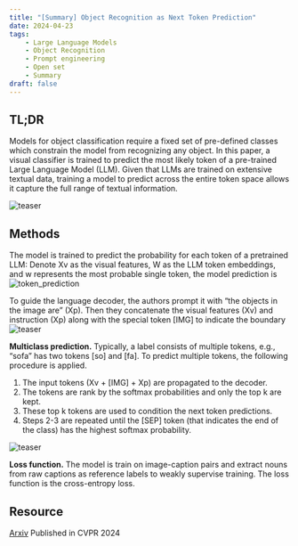 ```yaml
---
title: "[Summary] Object Recognition as Next Token Prediction"
date: 2024-04-23
tags: 
    - Large Language Models
    - Object Recognition
    - Prompt engineering  
    - Open set
    - Summary
draft: false 
---
```


## TL;DR
Models for object classification require a fixed set of pre-defined classes which constrain the model from recognizing any object. In this paper, a visual classifier is trained to predict the most likely token of a pre-trained Large Language Model (LLM). 
Given that LLMs are trained on extensive textual data, training a model to predict across the entire token space allows it capture the full range of textual information.

![teaser](/posts/20240322_object_recognition_as_next_token_prediction/teaser.png)


## Methods
The model is trained to predict the probability for each token of a pretrained LLM:
Denote Xv as the visual features, W as the LLM token embeddings, and w represents the most probable single token, the model prediction is
![token_prediction](/posts/20240322_object_recognition_as_next_token_prediction/token_prediction.png)

To guide the language decoder, the authors prompt it with “the objects in the image are” (Xp). 
Then they concatenate the visual features (Xv) and instruction (Xp) along with the special token [IMG] to indicate the boundary 
![teaser](/posts/20240322_object_recognition_as_next_token_prediction/decoder_tokens.png)


**Multiclass prediction.**
Typically, a label consists of multiple tokens, e.g., “sofa” has two tokens [so] and [fa]. 
To predict multiple tokens, the following procedure is applied.
1. The input tokens (Xv + [IMG] + Xp) are propagated to the decoder.
2. The tokens are rank by the softmax probabilities and only the top k are kept.
3. These top k tokens are used to condition the next token predictions.
4. Steps 2-3 are repeated until the [SEP] token (that indicates the end of the class) has the highest softmax probability.

![teaser](/posts/220240322_object_recognition_as_next_token_prediction/multiclass_sampling.png)

**Loss function.** The model is train on image-caption pairs and extract nouns from raw captions as reference labels to weakly supervise training. The loss function is the cross-entropy loss.


## Resource
[Arxiv](https://arxiv.org/pdf/2312.02142) Published in CVPR 2024

